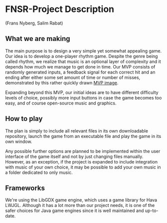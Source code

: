 # FNSR-Project Description
(Frans Nyberg, Salim Rabat)

## What we are making

The main purpose is to design a very simple yet somewhat appealing game. Our idea is to develop a one-player rhythm game. Despite the genre being called rhythm, we realize that music is an optional layer of complexity and it depends how much we manage to get done in time. Our MVP consists of randomly generated inputs, a feedback signal for each correct hit and an ending after either some set amount of time or number of misses, demonstrated by this rather quickly drawn [MVP image](https://github.com/salimrabat/FNSR-Project/wiki/Timing-Game-MVP).

Expanding beyond this MVP, our initial ideas are to have different difficulty levels of choice, possibly more input buttons in case the game becomes too easy, and of course open-source music and graphics.

## How to play

The plan is simply to include all relevant files in its own downloadable repository, launch the game from an executable file and play the game in its own window.

Any possible further options are planned to be implemented within the user interface of the game itself and not by just changing files manually. However, as an exception, if the project is expanded to include integration with music of your own choice, it may be possible to add your own music in a folder dedicated to only music.

## Frameworks

We're using the LibGDX game engine, which uses a game library for Hava LWJGL. Although it has a lot more than our project needs, it is one of the safer choices for Java game engines since it is well maintained and up-to-date.
